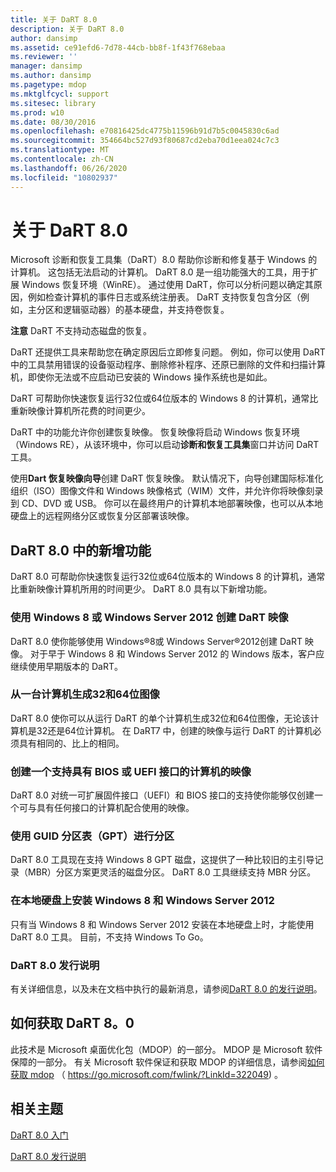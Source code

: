 ```yaml
---
title: 关于 DaRT 8.0
description: 关于 DaRT 8.0
author: dansimp
ms.assetid: ce91efd6-7d78-44cb-bb8f-1f43f768ebaa
ms.reviewer: ''
manager: dansimp
ms.author: dansimp
ms.pagetype: mdop
ms.mktglfcycl: support
ms.sitesec: library
ms.prod: w10
ms.date: 08/30/2016
ms.openlocfilehash: e70816425dc4775b11596b91d7b5c0045830c6ad
ms.sourcegitcommit: 354664bc527d93f80687cd2eba70d1eea024c7c3
ms.translationtype: MT
ms.contentlocale: zh-CN
ms.lasthandoff: 06/26/2020
ms.locfileid: "10802937"
---
```

# 关于 DaRT 8.0


Microsoft 诊断和恢复工具集（DaRT）8.0 帮助你诊断和修复基于 Windows 的计算机。 这包括无法启动的计算机。 DaRT 8.0 是一组功能强大的工具，用于扩展 Windows 恢复环境（WinRE）。 通过使用 DaRT，你可以分析问题以确定其原因，例如检查计算机的事件日志或系统注册表。 DaRT 支持恢复包含分区（例如，主分区和逻辑驱动器）的基本硬盘，并支持卷恢复。

**注意** DaRT 不支持动态磁盘的恢复。

 

DaRT 还提供工具来帮助您在确定原因后立即修复问题。 例如，你可以使用 DaRT 中的工具禁用错误的设备驱动程序、删除修补程序、还原已删除的文件和扫描计算机，即使你无法或不应启动已安装的 Windows 操作系统也是如此。

DaRT 可帮助你快速恢复运行32位或64位版本的 Windows 8 的计算机，通常比重新映像计算机所花费的时间更少。

DaRT 中的功能允许你创建恢复映像。 恢复映像将启动 Windows 恢复环境（Windows RE），从该环境中，你可以启动**诊断和恢复工具集**窗口并访问 DaRT 工具。

使用**Dart 恢复映像向导**创建 DaRT 恢复映像。 默认情况下，向导创建国际标准化组织（ISO）图像文件和 Windows 映像格式（WIM）文件，并允许你将映像刻录到 CD、DVD 或 USB。 你可以在最终用户的计算机本地部署映像，也可以从本地硬盘上的远程网络分区或恢复分区部署该映像。

## <a href="" id="what-s-new-in-dart-8-0"></a>DaRT 8.0 中的新增功能


DaRT 8.0 可帮助你快速恢复运行32位或64位版本的 Windows 8 的计算机，通常比重新映像计算机所用的时间更少。 DaRT 8.0 具有以下新增功能。

### 使用 Windows 8 或 Windows Server 2012 创建 DaRT 映像

DaRT 8.0 使你能够使用 Windows®8或 Windows Server®2012创建 DaRT 映像。 对于早于 Windows 8 和 Windows Server 2012 的 Windows 版本，客户应继续使用早期版本的 DaRT。

### 从一台计算机生成32和64位图像

DaRT 8.0 使你可以从运行 DaRT 的单个计算机生成32位和64位图像，无论该计算机是32还是64位计算机。 在 DaRT7 中，创建的映像与运行 DaRT 的计算机必须具有相同的、比上的相同。

### 创建一个支持具有 BIOS 或 UEFI 接口的计算机的映像

DaRT 8.0 对统一可扩展固件接口（UEFI）和 BIOS 接口的支持使你能够仅创建一个可与具有任何接口的计算机配合使用的映像。

### 使用 GUID 分区表（GPT）进行分区

DaRT 8.0 工具现在支持 Windows 8 GPT 磁盘，这提供了一种比较旧的主引导记录（MBR）分区方案更灵活的磁盘分区。 DaRT 8.0 工具继续支持 MBR 分区。

### 在本地硬盘上安装 Windows 8 和 Windows Server 2012

只有当 Windows 8 和 Windows Server 2012 安装在本地硬盘上时，才能使用 DaRT 8.0 工具。 目前，不支持 Windows To Go。

### <a href="" id="-------------dart-8-0-release-notes"></a> DaRT 8.0 发行说明

有关详细信息，以及未在文档中执行的最新消息，请参阅[DaRT 8.0 的发行说明](release-notes-for-dart-80--dart-8.md)。

## 如何获取 DaRT 8。0


此技术是 Microsoft 桌面优化包（MDOP）的一部分。 MDOP 是 Microsoft 软件保障的一部分。 有关 Microsoft 软件保证和获取 MDOP 的详细信息，请参阅[如何获取 mdop](https://go.microsoft.com/fwlink/?LinkId=322049) （ https://go.microsoft.com/fwlink/?LinkId=322049) 。

## 相关主题


[DaRT 8.0 入门](getting-started-with-dart-80-dart-8.md)

[DaRT 8.0 发行说明](release-notes-for-dart-80--dart-8.md)

 

 





